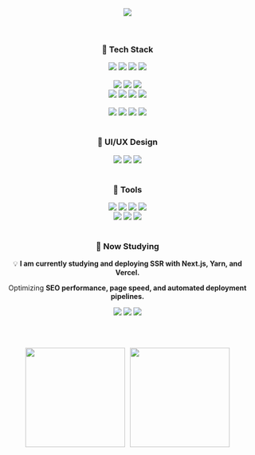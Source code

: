 <!-- header -->
<div align="center">
    <img src="https://capsule-render.vercel.app/api?type=blur&height=320&color=gradient&customColorList=12&text=Jung%20Jinyoung%20%7C%20Frontend%20Dev&desc=GitHub%20Portfolio&fontSize=40&fontAlignY=50&animation=fadeIn&descAlign=50&descAlignY=62" />
</div>

<br>

<br>

<!-- Tech Stack -->
<div align="center">
<h3>🚀 Tech Stack</h3>

<!-- frontend -->
<div>
<img src="https://img.shields.io/badge/HTML5-E34F26?style=for-the-badge&logo=html5&logoColor=white">
<img src="https://img.shields.io/badge/CSS3-1572B6?style=for-the-badge&logo=css3&logoColor=white">
<img src="https://img.shields.io/badge/JavaScript-F7DF1E?style=for-the-badge&logo=javascript&logoColor=black">
<img src="https://img.shields.io/badge/TypeScript-3178C6?style=for-the-badge&logo=typescript&logoColor=white">
</div>

<br>

<div>
<img src="https://img.shields.io/badge/React-20232A?style=for-the-badge&logo=react&logoColor=61DAFB">
<img src="https://img.shields.io/badge/Next.js-000000?style=for-the-badge&logo=nextdotjs&logoColor=white">
<img src="https://img.shields.io/badge/Vue.js-4FC08D?style=for-the-badge&logo=vue.js&logoColor=white">
</div>

<!-- styling & state management -->
<div>
<img src="https://img.shields.io/badge/Zustand-181717?style=for-the-badge&logoColor=white">
<img src="https://img.shields.io/badge/Redux-764ABC?style=for-the-badge&logo=redux&logoColor=white">
<img src="https://img.shields.io/badge/Tailwind%20CSS-38B2AC?style=for-the-badge&logo=tailwind-css&logoColor=white">
<img src="https://img.shields.io/badge/Styled--Components-DB7093?style=for-the-badge&logo=styled-components&logoColor=white">
</div>

<br>

<!-- backend -->
<div>
<img src="https://img.shields.io/badge/Python-3776AB?style=for-the-badge&logo=python&logoColor=white">
<img src="https://img.shields.io/badge/Django-092E20?style=for-the-badge&logo=django&logoColor=white">
<img src="https://img.shields.io/badge/Numpy-013243?style=for-the-badge&logo=numpy&logoColor=white">
<img src="https://img.shields.io/badge/Pandas-150458?style=for-the-badge&logo=pandas&logoColor=white">
</div>

<br>

<!-- UI/UX -->
<h3>🎨 UI/UX Design</h3>
<div>
<img src="https://img.shields.io/badge/Figma-F24E1E?style=for-the-badge&logo=figma&logoColor=white">
<img src="https://img.shields.io/badge/Adobe%20Photoshop-31A8FF?style=for-the-badge&logo=adobephotoshop&logoColor=white">
<img src="https://img.shields.io/badge/Adobe%20Illustrator-FF9A00?style=for-the-badge&logo=adobeillustrator&logoColor=white">
</div>

<br>

<!-- Tools -->
<h3>🔨 Tools</h3>
<div>
<img src="https://img.shields.io/badge/Git-F05032?style=for-the-badge&logo=git&logoColor=white">
<img src="https://img.shields.io/badge/GitHub-181717?style=for-the-badge&logo=github&logoColor=white">
<img src="https://img.shields.io/badge/GitLab-FC6D26?style=for-the-badge&logo=gitlab&logoColor=white">
<img src="https://img.shields.io/badge/Jira-0052CC?style=for-the-badge&logo=jira&logoColor=white">
</div>

<div>
<img src="https://img.shields.io/badge/Blender-F5792A?style=for-the-badge&logo=blender&logoColor=white">
<img src="https://img.shields.io/badge/SketchUp-005F9E?style=for-the-badge&logo=sketchup&logoColor=white">
<img src="https://img.shields.io/badge/Rhino-801010?style=for-the-badge&logo=rhinoceros&logoColor=white">
</div>

<br>

<!-- Now Studying -->
<h3>📖 Now Studying</h3>
<p>💡 <strong>I am currently studying and deploying SSR with Next.js, Yarn, and Vercel.</strong></p>
<p>Optimizing <strong>SEO performance, page speed, and automated deployment pipelines.</strong></p>

<div>
<img src="https://img.shields.io/badge/Next.js-000000?style=for-the-badge&logo=nextdotjs&logoColor=white">
<img src="https://img.shields.io/badge/Yarn-2C8EBB?style=for-the-badge&logo=yarn&logoColor=white">
<img src="https://img.shields.io/badge/Vercel-000000?style=for-the-badge&logo=vercel&logoColor=white">
</div>

</div>

<br><br>

<!-- GitHub Stats (가운데 정렬) -->
<div align="center">
    <div style="display: flex; align-items: flex-start; justify-content: center; gap: 10px;">
        <img height="200" src="https://github-readme-stats.vercel.app/api?username=jung-jinyoung&show_icons=true&rank_icon=github&custom_title=JungJinyoung%27s%20GitHub%20Stats" />
        <img height="200" src="https://github-readme-stats.vercel.app/api/top-langs?username=jung-jinyoung&layout=compact&langs_count=6&card_width=250" />
    </div>
</div>

